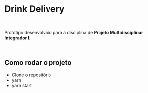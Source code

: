 <h1>Drink Delivery</h1>
<br/>
<p>Protótipo desenvolvido para a disciplina de <b>Projeto Multidisciplinar Integrador I</b>.</p>
<br/>

<h2>Como rodar o projeto</h2>
<ul>
<li>Clone o repositório</li>
<li>yarn</li>
<li>yarn start</li>
</ul>